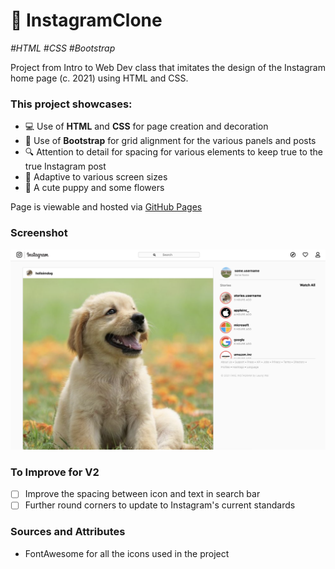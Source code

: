 # 📸 InstagramClone 

_\#HTML \#CSS \#Bootstrap_

Project from Intro to Web Dev class that imitates the design of the Instagram home page (c. 2021) using HTML and CSS. 

### This project showcases: 
- 💻 Use of **HTML** and **CSS** for page creation and decoration
- 🎉 Use of **Bootstrap** for grid alignment for the various panels and posts
- 🔍 Attention to detail for spacing for various elements to keep true to the true Instagram post
- 📱 Adaptive to various screen sizes
- 🐶 A cute puppy and some flowers

Page is viewable and hosted via [GitHub Pages](https://leungwai.github.io/InstagramClone)

### Screenshot
![Screenshot of the Instagram clone webpage by leungwai](/screenshot.png)

### To Improve for V2
- [ ] Improve the spacing between icon and text in search bar
- [ ] Further round corners to update to Instagram's current standards 

### Sources and Attributes
- FontAwesome for all the icons used in the project

  


